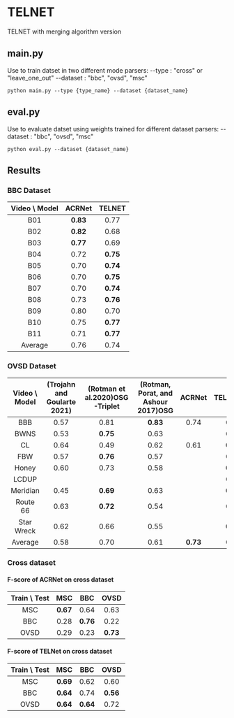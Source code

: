 # TELNET
TELNET with merging algorithm version

## main.py
Use to train datset in two different mode
parsers:
--type : "cross" or "leave_one_out"
--dataset : "bbc", "ovsd", "msc"
```
python main.py --type {type_name} --dataset {dataset_name}
```

## eval.py
Use to evaluate datset using weights trained for different dataset
parsers:
--dataset : "bbc", "ovsd", "msc"
```
python eval.py --dataset {dataset_name}
```

## Results

### BBC Dataset
| Video \ Model |  ACRNet  |  TELNET  |
|:-------------:|:--------:|:--------:|
|      B01      | **0.83** |   0.77   |
|      B02      | **0.82** |   0.68   |
|      B03      | **0.77** |   0.69   |
|      B04      |   0.72   | **0.75** |
|      B05      |   0.70   | **0.74** |
|      B06      |   0.70   | **0.75** |
|      B07      |   0.70   | **0.74** |
|      B08      |   0.73   | **0.76** |
|      B09      |   0.80   |   0.70   |
|      B10      |   0.75   | **0.77** |
|      B11      |   0.71   | **0.77** |
|    Average    |   0.76   |   0.74   |

### OVSD Dataset
| Video \ Model | (Trojahn and Goularte 2021) | (Rotman et al.2020)OSG-Triplet | (Rotman, Porat, and Ashour 2017)OSG |  ACRNet  | TELNET_V2 |
|:-------------:|:---------------------------:|:------------------------------:|:-----------------------------------:|:--------:|:---------:|
|      BBB      |            0.57             |              0.81              |              **0.83**               |   0.74   |   0.69    |
|     BWNS      |            0.53             |            **0.75**            |                0.63                 |          |   0.60    |
|      CL       |            0.64             |              0.49              |                0.62                 |   0.61   | **0.88**  |
|      FBW      |            0.57             |            **0.76**            |                0.57                 |          |   0.66    |
|     Honey     |            0.60             |              0.73              |                0.58                 |          | **0.77**  |
|     LCDUP     |                             |                                |                                     |          |   0.76    |
|   Meridian    |            0.45             |            **0.69**            |                0.63                 |          | **0.75**  |
|   Route 66    |            0.63             |            **0.72**            |                0.54                 |          |   0.64    |
|  Star Wreck   |            0.62             |              0.66              |                0.55                 |          | **0.71**  |
|    Average    |            0.58             |              0.70              |                0.61                 | **0.73** |   0.72    |

### Cross dataset

#### F-score of ACRNet on cross dataset
| Train \ Test |   MSC    |   BBC    |   OVSD   |
|:------------:|:--------:|:--------:|:--------:|
|     MSC      | **0.67** |   0.64   |   0.63   |
|     BBC      |   0.28   | **0.76** |   0.22   |
|     OVSD     |   0.29   |   0.23   | **0.73** |

#### F-score of TELNet on cross dataset
| Train \ Test |   MSC    |   BBC    |   OVSD   |
|:------------:|:--------:|:--------:|:--------:|
|     MSC      | **0.69** |   0.62   |   0.60   |
|     BBC      | **0.64** |   0.74   | **0.56** |
|     OVSD     | **0.64** | **0.64** |   0.72   |